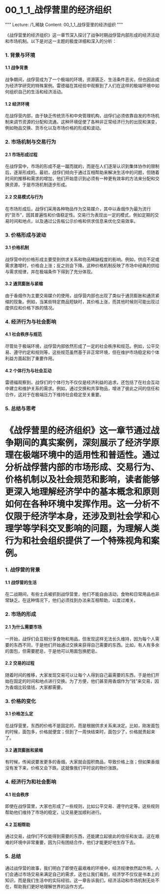 # 00_1_1_战俘营里的经济组织

"""
Lecture: /1_稀缺
Content: 00_1_1_战俘营里的经济组织
"""

《战俘营里的经济组织》这一章节深入探讨了战争时期战俘营内部形成的经济活动和市场机制。以下是对这一主题的极度详细和深入的分析：

### 1. 背景与环境

#### 1.1 战争背景
战争期间，战俘营成为了一个极端的环境，资源匮乏、生活条件恶劣，但也因此成为经济学研究的特殊案例。雷德福在其经验中观察到了人们在这样的极端环境中如何组织自己的生活和经济活动。

#### 1.2 经济环境
在战俘营内部，由于缺乏传统货币和中央管理机构，战俘们必须依靠自发的市场机制来调节资源的分配和流通。这种环境促使了各种非正常经济行为的出现和演变，例如物品交换、货币化以及市场价格的形成和波动。

### 2. 市场机制与交易行为

#### 2.1 市场形成过程
在战俘营中，市场的形成不是一蹴而就的，而是在人们逐渐认识到集体协作的限制后，逐渐形成的。最初，战俘们倾向于通过互相帮助来解决生活中的问题，但随着时间的推移和需求的增加，他们开始意识到必须有一种更有效率的方法来分配和交换资源，于是市场机制逐步形成。

#### 2.2 交易模式与行为
在市场形成后，战俘们采用各种物品作为交易媒介，其中以香烟作为最为流行的“货币”，因其普遍性和价值稳定性。交易行为表现出一定的模式，例如定期的交易时间和地点，以及通过公告板公示价格和供求信息来优化交易效率。

### 3. 价格形成与波动

#### 3.1 价格机制
战俘营中的价格形成主要受到供求关系和物品稀缺程度的影响。例如，供应不足或需求激增时，价格会上涨；反之则会下降。这种价格机制反映了市场中经典的供给与需求规律，并在极端条件下得到了充分体现。

#### 3.2 通货膨胀与紧缩
由于香烟作为主要交易媒介的使用，战俘营内部也出现了类似于通货膨胀和通货紧缩的现象。例如，当某些特定商品短缺时，其价格上涨，而其他时候则可能出现过度供应和价格下跌的情况。

### 4. 经济行为与社会影响

#### 4.1 社会秩序与规范
尽管处于极端环境，战俘营内部依然形成了一定的社会秩序和规范。例如，公平交易、遵守约定和规则等，这些规范虽然基于非正常环境，但在维护市场稳定和个体利益方面起到了重要作用。

#### 4.2 个体行为与社会互动
雷德福观察到，战俘们的个体行为不仅仅是经济利益的追求，还包括了在社会互动中建立和维护关系的需求。例如，通过交换和共享物品，增进了彼此之间的信任和合作，这对于在极端压力下维持社会稳定至关重要。

### 5. 总结与思考

《战俘营里的经济组织》这一章节通过战争期间的真实案例，深刻展示了经济学原理在极端环境中的适用性和普适性。通过分析战俘营内部的市场形成、交易行为、价格机制以及社会规范和影响，读者能够更深入地理解经济学中的基本概念和原则如何在各种环境中发挥作用。这一分析不仅限于经济学本身，还涉及到社会学和心理学等学科交叉影响的问题，为理解人类行为和社会组织提供了一个特殊视角和案例。
===
### 1. 战俘营的背景

#### 1.1 战俘营的生活
在二战期间，有些士兵被抓到战俘营里，他们不能自由活动，食物和日常用品也非常缺乏。在这种情况下，他们必须找到办法来互相帮助，以度过难关。

### 2. 市场的形成

#### 2.1 为什么需要市场
一开始，战俘们会互相分享食物和用品，但发现这样无法长久维持，因为每个人需要的东西不同，于是他们开始通过交换来获得自己需要的东西。比如，有人有多余的面包，但需要肥皂，于是他可以用面包换肥皂。

#### 2.2 交易的过程
随着时间的推移，大家发现交易可以让每个人得到自己最需要的东西，于是他们开始在固定的时间和地点进行交换。为了方便，他们甚至用香烟作为“钱”来交易，因为香烟比较值钱，大家都需要。

### 3. 价格的变化

#### 3.1 价格怎么定
在战俘营里，东西的价格不是固定的，而是根据供求关系来决定。比如，刚发面包的时候，面包多，价格就便宜；但到了一周快结束时，面包少了，价格就贵起来了。

#### 3.2 通货膨胀和紧缩
有时候，传闻说要发更多的香烟，大家就会囤积商品，导致价格上涨；但如果香烟没有发下来，价格又会下跌。这就像我们平时说的物价涨跌。

### 4. 经济行为和社会影响

#### 4.1 社会秩序
即使在战俘营里，大家也形成了一些规则，比如公平交易、遵守约定等。这些规则帮助他们维持了市场的稳定，让交易更加顺利进行。

#### 4.2 互相帮助
通过交易，战俘们不仅能得到需要的东西，还能建立起彼此的信任和友谊。这在艰难的环境中非常重要，因为只有团结合作，他们才能更好地生存下去。

### 5. 总结

通过战俘营的故事，我们明白了即使在最艰难的环境中，经济规律依然起作用。人们会通过市场交易来满足自己的需求，这也让我们看到，经济学不仅仅是书本上的知识，而是我们生活中的实际经验。这一章告诉我们，经济活动和市场机制无处不在，帮助我们更好地理解世界的运作方式。